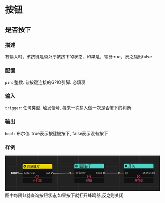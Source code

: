 按钮
======
## 是否按下

### 描述

有输入时，该按键是否处于被按下的状态，如果是，输出true，反之输出false

### 配置

`pin`: 整数. 该按键连接的GPIO引脚. 必填项

### 输入

`trigger`: 任何类型. 触发信号, 每来一次输入做一次是否按下的判断

### 输出

`bool`: 布尔值. true表示按键被按下, false表示没有按下

### 样例

![example](./pic/button_buzz.zh-CN.jpg)
图中每隔1s就查询按钮状态,如果按下就打开蜂鸣器,反之则关闭